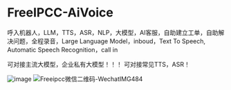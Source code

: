 # FreeIPCC-AiVoice
呼入机器人，LLM，TTS，ASR，NLP，大模型，AI客服，自助建立工单，自助解决问题，全程录音，Large Language Model，inboud，Text To Speech, Automatic Speech Recognition，call in

可对接主流大模型，企业私有大模型！！！
可对接常见TTS，ASR！
 
![image](https://github.com/user-attachments/assets/96c03071-ee60-4adf-a4c4-8cba0cf3c38a)
![Freeipcc微信二维码-WechatIMG484](https://github.com/user-attachments/assets/94b18a56-cc10-4ec7-a960-098b715c18fb)



